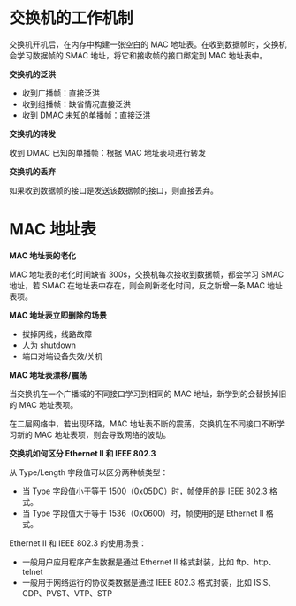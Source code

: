 # 交换机的工作机制
交换机开机后，在内存中构建一张空白的 MAC 地址表。在收到数据帧时，交换机会学习数据帧的 SMAC 地址，将它和接收帧的接口绑定到 MAC 地址表中。

**交换机的泛洪**

- 收到广播帧：直接泛洪
- 收到组播帧：缺省情况直接泛洪
- 收到 DMAC 未知的单播帧：直接泛洪

**交换机的转发**

收到 DMAC 已知的单播帧：根据 MAC 地址表项进行转发

**交换机的丢弃**

如果收到数据帧的接口是发送该数据帧的接口，则直接丢弃。

# MAC 地址表
**MAC 地址表的老化**

MAC 地址表的老化时间缺省 300s，交换机每次接收到数据帧，都会学习 SMAC 地址，若 SMAC 在地址表中存在，则会刷新老化时间，反之新增一条 MAC 地址表项。

**MAC 地址表立即删除的场景**

- 拔掉网线，线路故障
- 人为 shutdown
- 端口对端设备失效/关机

**MAC 地址表漂移/震荡**

当交换机在一个广播域的不同接口学习到相同的 MAC 地址，新学到的会替换掉旧的 MAC 地址表项。

在二层网络中，若出现环路，MAC 地址表不断的震荡，交换机在不同接口不断学习新的 MAC 地址表项，则会导致网络的波动。

**交换机如何区分 Ethernet Ⅱ 和 IEEE 802.3**

从 Type/Length 字段值可以区分两种帧类型：

- 当 Type 字段值小于等于 1500（0x05DC）时，帧使用的是 IEEE 802.3 格式。
- 当 Type 字段值大于等于 1536（0x0600）时，帧使用的是 Ethernet II 格式。

Ethernet Ⅱ 和 IEEE 802.3 的使用场景：
- 一般用户应用程序产生数据是通过 Ethernet Ⅱ 格式封装，比如 ftp、http、telnet
- 一般用于网络运行的协议类数据是通过 IEEE 802.3 格式封装，比如 ISIS、CDP、PVST、VTP、STP
